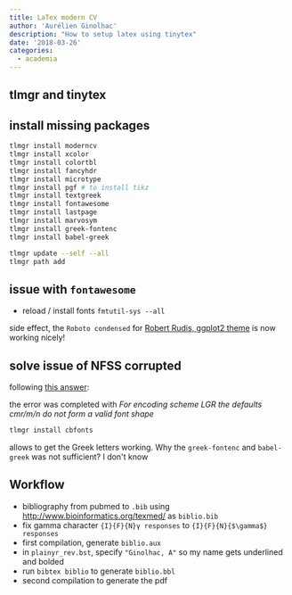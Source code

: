 ```yaml
---
title: LaTex modern CV
author: 'Aurélien Ginolhac'
description: "How to setup latex using tinytex"
date: '2018-03-26'
categories:
  - academia
---
```



## tlmgr and tinytex




## install missing packages

``` bash
tlmgr install moderncv
tlmgr install xcolor
tlmgr install colortbl
tlmgr install fancyhdr
tlmgr install microtype
tlmgr install pgf # to install tikz
tlmgr install textgreek
tlmgr install fontawesome
tlmgr install lastpage
tlmgr install marvosym 
tlmgr install greek-fontenc
tlmgr install babel-greek
```

``` bash
tlmgr update --self --all
tlmgr path add
```

## issue with `fontawesome`

- reload / install fonts `fmtutil-sys --all`

side effect, the `Roboto condensed` for [Robert Rudis, ggplot2 theme](https://github.com/hrbrmstr/hrbrthemes) is now working nicely!

## solve issue of NFSS corrupted 

following [this answer](https://tex.stackexchange.com/a/304354/159133):

the error was completed with _For encoding scheme LGR the defaults cmr/m/n do not form a valid font shape_

``` bash
tlmgr install cbfonts
```

allows to get the Greek letters working. Why the `greek-fontenc` and `babel-greek` was not sufficient? I don't know


## Workflow

- bibliography from pubmed to `.bib` using http://www.bioinformatics.org/texmed/ as `biblio.bib`
- fix gamma character `{I}{F}{N}γ responses` to `{I}{F}{N}{$\gamma$} responses`
- first compilation, generate `biblio.aux`
- in `plainyr_rev.bst`, specify `"Ginolhac, A"` so my name gets underlined and bolded
- run `bibtex biblio` to generate `biblio.bbl`
- second compilation to generate the pdf
